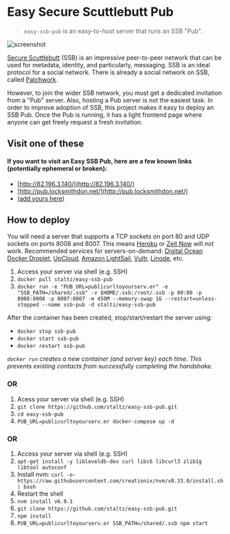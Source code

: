# Easy Secure Scuttlebutt Pub

> `easy-ssb-pub` is an easy-to-host server that runs an SSB "Pub".

![screenshot](screenshot.png)

[Secure Scuttlebutt](https://scuttlebot.io/) (SSB) is an impressive peer-to-peer network that can be used for metadata, identity, and particularly, messaging. SSB is an ideal protocol for a social network. There is already a social network on SSB, called [Patchwork](https://github.com/ssbc/patchwork).

However, to join the wider SSB network, you must get a dedicated invitation from a "Pub" server. Also, hosting a Pub server is not the easiest task. In order to improve adoption of SSB, this project makes it easy to deploy an SSB Pub. Once the Pub is running, it has a light frontend page where anyone can get freely request a fresh invitation.

## Visit one of these

#### If you want to visit an Easy SSB Pub, here are a few known links (potentially ephemeral or broken):

- [http://82.196.3.140/](http://82.196.3.140/)
- [http://pub.locksmithdon.net/](http://pub.locksmithdon.net/)
- [(add yours here)](https://github.com/staltz/easy-ssb-pub/edit/master/README.md)

## How to deploy

You will need a server that supports a TCP sockets on port 80 and UDP sockets on ports 8008 and 8007. This means [Heroku](https://heroku.com/) or [Zeit Now](https://zeit.co/now) will *not* work. Recommended services for servers-on-demand: [Digital Ocean Docker Droplet](https://www.digitalocean.com/products/one-click-apps/docker/), [UpCloud](https://upcloud.com/), [Amazon LightSail](https://amazonlightsail.com/), [Vultr](https://vultr.com/), [Linode](https://www.linode.com), etc.

1. Access your server via shell (e.g. SSH)
2. `docker pull staltz/easy-ssb-pub`
3. `docker run -e "PUB_URL=publicurltoyourserv.er" -e "SSB_PATH=/shared/.ssb" -v $HOME/.ssb:/root/.ssb -p 80:80 -p 8008:8008 -p 8007:8007 -m 450M --memory-swap 1G --restart=unless-stopped --name ssb-pub -d staltz/easy-ssb-pub`

After the container has been created, stop/start/restart the server using:

* `docker stop ssb-pub`
* `docker start ssb-pub`
* `docker restart ssb-pub`

_`docker run` creates a new container (and server key) each time. This prevents existing contacts from successfully completing the handshake._

### OR

1. Acess your server via shell (e.g. SSH)
2. `git clone https://github.com/staltz/easy-ssb-pub.git`
3. `cd easy-ssb-pub`
4. `PUB_URL=publicurltoyourserv.er docker-compose up -d`

### OR

1. Access your server via shell (e.g. SSH)
2. `apt-get install -y libleveldb-dev curl libc6 libcurl3 zlib1g libtool autoconf`
3. Install nvm: `curl -o- https://raw.githubusercontent.com/creationix/nvm/v0.33.0/install.sh | bash`
4. Restart the shell
5. `nvm install v6.9.1`
6. `git clone https://github.com/staltz/easy-ssb-pub.git`
7. `npm install`
8. `PUB_URL=publicurltoyourserv.er SSB_PATH=/shared/.ssb npm start`
